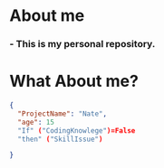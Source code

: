 # About me 
### - This is my personal repository. 

# What About me?
```json
{
  "ProjectName": "Nate",
  "age": 15
  "If" ("CodingKnowlege")=False
  "then" ("SkillIssue")

}

```
